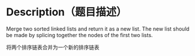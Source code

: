 # Description（题目描述）

Merge two sorted linked lists and return it as a new list. The new list should be made by splicing together the nodes of the first two lists.

将两个排序链表合并为一个新的排序链表

